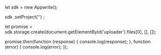 let sdk = new Appwrite();

sdk
    .setProject('')
;

let promise = sdk.storage.create(document.getElementById('uploader').files[0], [], []);

promise.then(function (response) {
    console.log(response);
}, function (error) {
    console.log(error);
});